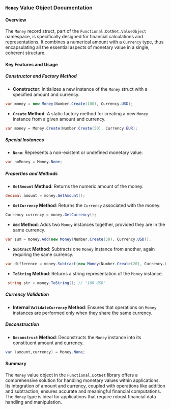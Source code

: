 ### `Money` Value Object Documentation

#### Overview

The `Money` record struct, part of the `Functional.DotNet.ValueObject` namespace, is specifically designed for financial calculations and representations. It combines a numerical amount with a `Currency` type, thus encapsulating all the essential aspects of monetary value in a single, coherent structure.

#### Key Features and Usage

##### Constructor and Factory Method

- **Constructor**: Initializes a new instance of the `Money` struct with a specified amount and currency.
```csharp
var money = new Money(Number.Create(100), Currency.USD);
```

- **`Create` Method**: A static factory method for creating a new `Money` instance from a given amount and currency.
```csharp
var money = Money.Create(Number.Create(50), Currency.EUR); 
```

##### Special Instances

- **`None`**: Represents a non-existent or undefined monetary value.
```csharp
var noMoney = Money.None; 
```

##### Properties and Methods

- **`GetAmount` Method**: Returns the numeric amount of the money.
```csharp
decimal amount = money.GetAmount();
```

- **`GetCurrency` Method**: Returns the `Currency` associated with the money.
```csharp
Currency currency = money.GetCurrency();
```

- **`Add` Method**: Adds two `Money` instances together, provided they are in the same currency.
```csharp
var sum = money.Add(new Money(Number.Create(30), Currency.USD));
```

- **`Subtract` Method**: Subtracts one `Money` instance from another, again requiring the same currency.
```csharp
var difference = money.Subtract(new Money(Number.Create(20), Currency.USD));
```

- **`ToString` Method**: Returns a string representation of the `Money` instance.
```csharp
 string str = money.ToString(); // "100 USD"
```

##### Currency Validation

- **Internal `ValidateCurrency` Method**: Ensures that operations on `Money` instances are performed only when they share the same currency.

##### Deconstruction

- **`Deconstruct` Method**: Deconstructs the `Money` instance into its constituent amount and currency.
```csharp
var (amount,currency) = Money.None;
```
#### Summary

The `Money` value object in the `Functional.DotNet` library offers a comprehensive solution for handling monetary values within applications. Its integration of amount and currency, coupled with operations like addition and subtraction, ensures accurate and meaningful financial computations. The `Money` type is ideal for applications that require robust financial data handling and manipulation.
